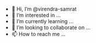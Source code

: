 - 👋 Hi, I’m @virendra-samrat
- 👀 I’m interested in ...
- 🌱 I’m currently learning ...
- 💞️ I’m looking to collaborate on ...
- 📫 How to reach me ...

<!---
virendra-samrat/virendra-samrat is a ✨ special ✨ repository because its `README.md` (this file) appears on your GitHub profile.
You can click the Preview link to take a look at your changes.
--->
